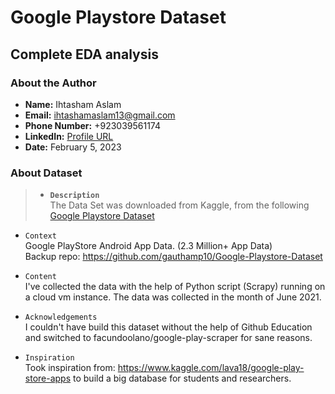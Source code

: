 # **Google Playstore Dataset**
## **Complete EDA analysis**

### **About the Author**
- **Name:** Ihtasham Aslam
- **Email:** ihtashamaslam13@gmail.com
- **Phone Number:** +923039561174
- **LinkedIn:** [Profile URL](https://www.linkedin.com/in/ihtashamaslam)
- **Date:**  February 5, 2023

### **About Dataset**

>- **`Description`**\
> The Data Set was downloaded from Kaggle, from the following [Google Playstore Dataset](https://www.kaggle.com/datasets/gauthamp10/google-playstore-apps/data)

- `Context`\
Google PlayStore Android App Data. (2.3 Million+ App Data)\
Backup repo: https://github.com/gauthamp10/Google-Playstore-Dataset

- `Content`\
I've collected the data with the help of Python script (Scrapy) running on a cloud vm instance. The data was collected in the month of June 2021.

- `Acknowledgements`\
I couldn't have build this dataset without the help of Github Education and switched to facundoolano/google-play-scraper for sane reasons.

- `Inspiration`\
Took inspiration from: https://www.kaggle.com/lava18/google-play-store-apps to build a big database for students and researchers.
